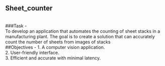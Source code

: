 ## Sheet_counter
<br/>
###Task -<br/>
To develop an application that automates the counting of sheet stacks in a manufacturing plant. The goal is to create a solution that can accurately count the number of sheets from images of stacks
<br/>
##Objectives -
1. A computer vision application.<br/>
2. User-friendly interface.<br/>
3. Efficient and accurate with minimal latency.<br/>



